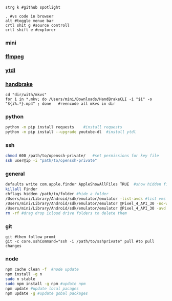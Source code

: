 ```
strg k #github spotlight
```

```
. #vs code in browser
alt #toggle menue bar
crtl shit g #source controll
crtl shift e #explorer
```

### mini

### [ffmpeg](https://www.ffmpeg.org/download.html)

### [ytdl](https://github.com/ytdl-org/youtube-dl)

### [handbrake](https://github.com/HandBrake/HandBrake/releases)
```
cd "dir/with/mkvs"
for i in *.mkv; do /Users/mini/Downloads/HandBrakeCLI -i "$i" -o "${i%.*}.mp4" ; done   #reencode all mkvs in dir
```

### python
```bash
python -m pip install requests    #install requests
python -m pip install --upgrade youtube-dl  #install ytdl
```

### ssh
```bash
chmod 600 /path/to/openssh-private/   #set permissions for key file
ssh user@ip -i "path/to/openssh-private"
```

### general
```bash
defaults write com.apple.finder AppleShowAllFiles TRUE  #show hidden files in finder
killall Finder
chflags hidden /path/to/folder #hide a folder
/Users/mini/Library/Android/sdk/emulator/emulator -list-avds #list vms
/Users/mini/Library/Android/sdk/emulator/emulator @Pixel_4_API_30 -no-window #run vm headless
/Users/mini/Library/Android/sdk/emulator/emulator @Pixel_4_API_30 -avd wa -netdelay none -netspeed full #keine ahnung mehr
rm -rf #drag drop icloud drive folders to delete them
```

### git
```
git #then follow promt
git -c core.sshCommand="ssh -i /path/to/sshprivate" pull #to pull changes
```

### node
```bash
npm cache clean -f  #node update
npm install -g n
sudo n stable
sudo npm install -g npm #update npm
npm update #update local pacages
npm update -g #update gobal packages
``` 
